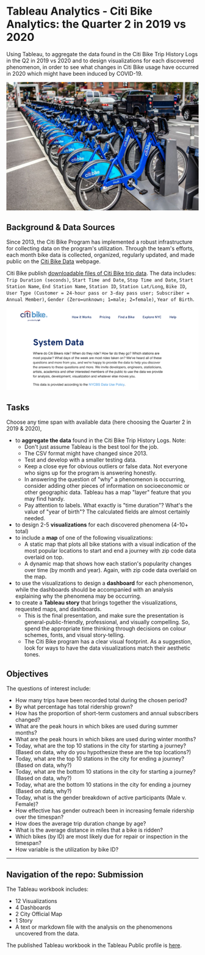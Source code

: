 # Tableau Analytics - Citi Bike Analytics: the Quarter 2 in 2019 vs 2020 
Using Tableau, to aggregate the data found in the Citi Bike Trip History Logs in the Q2 in 2019 vs 2020 and to design visualizations for each discovered phenomenon, in order to see what changes in Citi Bike usage have occurred in 2020 which might have been induced by COVID-19.

![Citi-Bikes](Images/CitiBike.jpg)

## Background & Data Sources

Since 2013, the Citi Bike Program has implemented a robust infrastructure for collecting data on the program's utilization. Through the team's efforts, each month bike data is collected, organized, regularly updated, and made public on the [Citi Bike Data](https://www.citibikenyc.com/system-data) webpage.

Citi Bike publish [downloadable files of Citi Bike trip data](https://s3.amazonaws.com/tripdata/index.html). The data includes:
`Trip Duration (seconds)`, `Start Time and Date`, `Stop Time and Date`, `Start Station Name`, `End Station Name`, `Station ID`, `Station Lat/Long`, `Bike ID`, `User Type (Customer = 24-hour pass or 3-day pass user; Subscriber = Annual Member)`, `Gender (Zero=unknown; 1=male; 2=female)`, `Year of Birth`.

![Citi-Bikes-data](Images/CitiBikeData.png)


## Tasks
Choose any time span with available data (here choosing the Quarter 2 in 2019 & 2020),
* to **aggregate the data** found in the Citi Bike Trip History Logs. Note: 
	- Don't just assume Tableau is the best tool for the job.
	- The CSV format might have changed since 2013.
	- Test and develop with a smaller testing data. 
	- Keep a close eye for obvious outliers or false data. Not everyone who signs up for the program is answering honestly.
	- In answering the question of "why" a phenomenon is occurring, consider adding other pieces of information on socioeconomic or other geographic data. Tableau has a map "layer" feature that you may find handy.
	- Pay attention to labels. What exactly is "time duration"? What's the value of "year of birth"? The calculated fields are almost certainly needed.
* to design 2-5 **visualizations** for each discovered phenomena (4-10+ total)
* to include a **map** of one of the following visualizations:
	* A static map that plots all bike stations with a visual indication of the most popular locations to start and end a journey with zip code data overlaid on top.
	* A dynamic map that shows how each station's popularity changes over time (by month and year). Again, with zip code data overlaid on the map.
* to use the visualizations to design a **dashboard** for each phenomenon, while the dashboards should be accompanied with an analysis explaining why the phenomena may be occurring.
* to create a **Tableau story** that brings together the visualizations, requested maps, and dashboards. 
	- This is the final presentation, and make sure the presentation is general-public-friendly, professional, and visually compelling. So, spend the appropriate time thinking through decisions on colour schemes, fonts, and visual story-telling. 
	- The Citi Bike program has a clear visual footprint. As a suggestion, look for ways to have the data visualizations match their aesthetic tones.


## Objectives
The questions of interest include: 
* How many trips have been recorded total during the chosen period?
* By what percentage has total ridership grown?
* How has the proportion of short-term customers and annual subscribers changed?
* What are the peak hours in which bikes are used during summer months?
* What are the peak hours in which bikes are used during winter months?
* Today, what are the top 10 stations in the city for starting a journey? (Based on data, why do you hypothesize these are the top locations?)
* Today, what are the top 10 stations in the city for ending a journey? (Based on data, why?)
* Today, what are the bottom 10 stations in the city for starting a journey? (Based on data, why?)
* Today, what are the bottom 10 stations in the city for ending a journey (Based on data, why?)
* Today, what is the gender breakdown of active participants (Male v. Female)?
* How effective has gender outreach been in increasing female ridership over the timespan?
* How does the average trip duration change by age?
* What is the average distance in miles that a bike is ridden?
* Which bikes (by ID) are most likely due for repair or inspection in the timespan?
* How variable is the utilization by bike ID?


- - -

## Navigation of the repo: Submission

The Tableau workbook includes: 
  * 12 Visualizations 
  * 4 Dashboards
  * 2 City Official Map
  * 1 Story 
  * A text or markdown file with the analysis on the phenomenons uncovered from the data.
  
The published Tableau workbook in the Tableau Public profile is [here](https://public.tableau.com/profile/qianyue.ma#!/vizhome/citibike_analytics_16048902264600/CompeleAnalysis).



